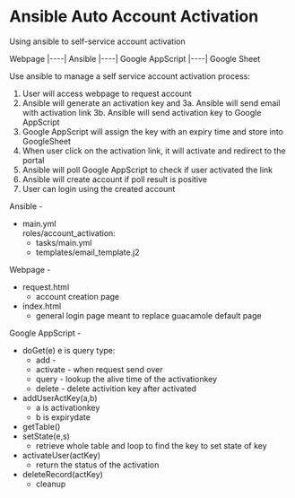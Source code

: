 # Ansible Auto Account Activation

Using ansible to self-service account activation

Webpage |----| Ansible |----| Google AppScript |----| Google Sheet 
       

Use ansible to manage a self service account activation process:  

1. User will access webpage to request account
2. Ansible will generate an activation key and 
  3a. Ansible will send email with activation link 
  3b. Ansible will send activation key to Google AppScript
4. Google AppScript will assign the key with an expiry time and store into GoogleSheet
5. When user click on the activation link, it will activate and redirect to the portal
6. Ansible will poll Google AppScript to check if user activated the link
7. Ansible will create account if poll result is positive
8. User can login using the created account

Ansible - 
* main.yml  
  roles/account_activation:    
    * tasks/main.yml  
    * templates/email_template.j2

Webpage - 
* request.html
  * account creation page
* index.html
  * general login page meant to replace guacamole default page

Google AppScript -
* doGet(e)
e is query type: 
  * add -   
  * activate - when request send over  
  * query - lookup the alive time of the activationkey  
  * delete - delete activition key after activated  
* addUserActKey(a,b)  
  * a is activationkey
  * b is expirydate  
* getTable()  
* setState(e,s)  
  * retrieve whole table and loop to find the key to set state of key  
* activateUser(actKey)  
  * return the status of the activation  
* deleteRecord(actKey)  
  * cleanup  
